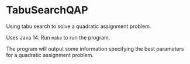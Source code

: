 # TabuSearchQAP
Using tabu search to solve a quadratic assignment problem.

Uses Java 14. Run `make` to run the program.

The program will output some information specifying the best parameters for a quadratic assignment problem.
